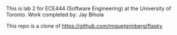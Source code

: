 This is lab 2 for ECE444 (Software Engineering) at the University of Toronto.
Work completed by: Jay Bihola

This repo is a clone of https://github.com/miguelgrinberg/flasky
